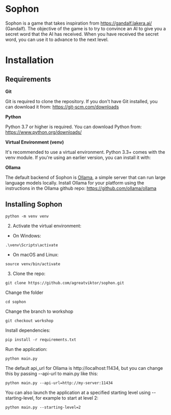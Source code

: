 # Sophon

Sophon is a game that takes inspiration from https://gandalf.lakera.ai/ (Gandalf). The objective of the game is to try to convince an AI to give you a secret word that the AI has received. When you have received the secret word, you can use it to advance to the next level. 

# Installation

## Requirements
**Git**

Git is required to clone the repository. If you don't have Git installed, you can download it from: https://git-scm.com/downloads

**Python**

Python 3.7 or higher is required. You can download Python from: https://www.python.org/downloads/

**Virtual Environment (venv)**

It's recommended to use a virtual environment. Python 3.3+ comes with the venv module. If you're using an earlier version, you can install it with:


**Ollama**

The default backend of Sophon is [Ollama](https://github.com/ollama/ollama), a simple server that can run large language models locally. Install Ollama for your platform using the instructions in the Ollama github repo: https://github.com/ollama/ollama

## Installing Sophon

```
python -m venv venv
```

2. Activate the virtual environment:

- On Windows:
```
.\venv\Scripts\activate
```

- On macOS and Linux:
```
source venv/bin/activate
```

3. Clone the repo:

```
git clone https://github.com/agreatviktor/sophon.git
```

Change the folder
```
cd sophon
```

Change the branch to workshop
```
git checkout workshop
```

Install dependencies:
```
pip install -r requirements.txt
```

Run the application:
```
python main.py
```

The default api_url for Ollama is http://localhost:11434, but you can change this by passing --api-url to main.py like this:
```
python main.py --api-url=http://my-server:11434
```

You can also launch the application at a specified starting level using --starting-level, for example to start at level 2:
```
python main.py --starting-level=2
```

